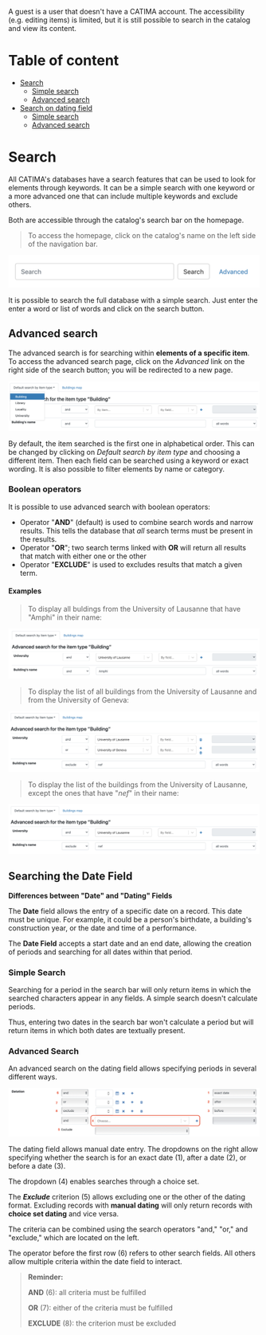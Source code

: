A guest is a user that doesn't have a CATIMA account. The accessibility (e.g. editing items) is limited, but it is still possible to search in the catalog and view its content.

# Table of content

- [Search](#search)
	- [Simple search](#simple-search)
	- [Advanced search](#advanced-search)
- [Search on dating field](#searchdate)
	- [Simple search](#simplesearchdate)
	- [Advanced search](#advancedsearchdate)

# Search

All CATIMA's databases have a search features that can be used to look for elements through keywords. It can be a simple search with one keyword or a more advanced one that can include multiple keywords and exclude others.   

Both are accessible through the catalog's search bar on the homepage.  
> To access the homepage, click on the catalog's name on the left side of the navigation bar.  

![CATIMA's search bar](assets/search/g-search.png)

It is possible to search the full database with a simple search. Just enter the enter a word or list of words and click on the search button.

## Advanced search

The advanced search is for searching within **elements of a specific item**. To access the advanced search page, click on the *Advanced* link on the right side of the search button; you will be redirected to a new page. 

![Advanced search - item types](assets/search/g-search1.png)

By default, the item searched is the first one in alphabetical order. This can be changed by clicking on *Default search by item type* and choosing a different item. Then each field can be searched using a keyword or exact wording. It is also possible to filter elements by name or category. 

### Boolean operators
It is possible to use advanced search with boolean operators: 
 
- Operator "**AND**" (default) is used to combine search words and narrow results. This tells the database that *all* search terms must be present in the results. 
- Operator "**OR**"; two search terms linked with **OR** will return all results that match with either one or the other
- Operator "**EXCLUDE**" is used to excludes results that match a given term.  

#### Examples  
> To display all buldings from the University of Lausanne that have "Amphi" in their name:

![Operator AND](assets/search/g-search_and.png)

> To display the list of all buildings from the University of Lausanne and from the University of Geneva:

![Operator OR](assets/search/g-search_or.png)

> To display the list of the buildings from the University of Lausanne, except the ones that have "*nef*" in their name:

![Operator EXCLUDE](assets/search/g-search_exclude.png)
 

<a id="searchdate"></a>
## Searching the Date Field

**Differences between "Date" and "Dating" Fields**

The **Date** field allows the entry of a specific date on a record. This date must be unique. For example, it could be a person's birthdate, a building's construction year, or the date and time of a performance.

The **Date Field** accepts a start date and an end date, allowing the creation of periods and searching for all dates within that period.

<a id="simplesearchdate"></a>
### Simple Search

Searching for a period in the search bar will only return items in which the searched characters appear in any fields. A simple search doesn't calculate periods.

Thus, entering two dates in the search bar won't calculate a period but will return items in which both dates are textually present.

<a id="advancedsearchdate"></a>
### Advanced Search

An advanced search on the dating field allows specifying periods in several different ways.

![](assets/datation/advancedsearch.png)

The dating field allows manual date entry. The dropdowns on the right allow specifying whether the search is for an exact date (1), after a date (2), or before a date (3).

The dropdown (4) enables searches through a choice set.

The ***Exclude*** criterion (5) allows excluding one or the other of the dating format. Excluding records with **manual dating** will only return records with **choice set dating** and vice versa.

The criteria can be combined using the search operators "and," "or," and "exclude," which are located on the left.

The operator before the first row (6) refers to other search fields. All others allow multiple criteria within the date field to interact.

>  **Reminder:**
> 
> **AND** (6): all criteria must be fulfilled
> 
> **OR** (7): either of the criteria must be fulfilled
> 
> **EXCLUDE** (8): the criterion must be excluded